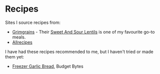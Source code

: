 # Recipes

Sites I source recipes from:

- [Grimgrains](https://grimgrains.com/) - Their
  [Sweet And Sour Lentils](https://grimgrains.com/site/sweet_and_sour_lentils.html)
  is one of my favourite go-to meals.
- [Allrecipes](https://allrecipes.com)

I have had these recipes recommended to me, but I haven't tried or made them
yet:

- [Freezer Garlic Bread](https://www.budgetbytes.com/homemade-freezer-garlic-bread/),
  Budget Bytes
